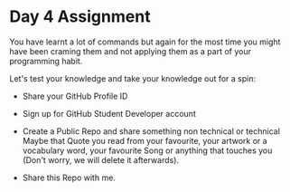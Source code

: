 # Day 4 Assignment 

You have learnt a lot of commands but again for the most time you might have been craming them and not applying them as a part of your programming habit.

Let's test your knowledge and take your knowledge out for a spin:

- Share your GitHub Profile ID
- Sign up for GitHub Student Developer account
- Create a Public Repo and share something non technical or technical
Maybe that Quote you read from your favourite, your artwork or a vocabulary word, your favourite Song or anything that touches you (Don't worry, we will delete it afterwards).

- Share this Repo with me.
